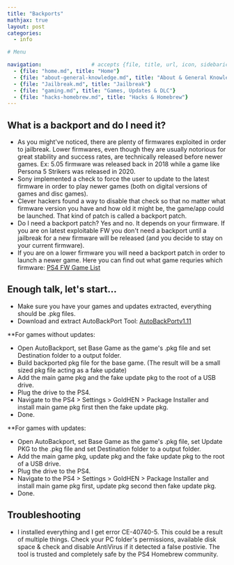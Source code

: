 ```yaml
---
title: "Backports"
mathjax: true
layout: post
categories:
  - info

# Menu

navigation:                # accepts {file, title, url, icon, sidebaricon}
  - {file: "home.md", title: "Home"}
  - {file: "about-general-knowledge.md", title: "About & General Knowledge"}
  - {file: "Jailbreak.md", title: "Jailbreak"}
  - {file: "gaming.md", title: "Games, Updates & DLC"}
  - {file: "hacks-homebrew.md", title: "Hacks & Homebrew"}
---
```


## What is a backport and do I need it?

* As you might've noticed, there are plenty of firmwares exploited in order to jailbreak. Lower firmwares, even though they are usually notorious for great stability and success rates, are technically released before newer games. Ex: 5.05 firmware was released back in 2018 while a game like Persona 5 Strikers was released in 2020.
* Sony implemented a check to force the user to update to the latest firmware in order to play newer games (both on digital versions of games and disc games). 
* Clever hackers found a way to disable that check so that no matter what firmware version you have and how old it might be, the game/app could be launched. That kind of patch is called a backport patch.
* Do I need a backport patch? Yes and no. It depends on your firmware. If you are on latest exploitable FW you don't need a backport until a jailbreak for a new firmware will be released (and you decide to stay on your current firmware).
* If you are on a lower firmware you will need a backport patch in order to launch a newer game. Here you can find out what game requries which firmware:
<a href="https://oldnero.github.io/PS4-Games-List/"> PS4 FW Game List </a>

## Enough talk, let's start...

* Make sure you have your games and updates extracted, everything should be .pkg files.
* Download and extract AutoBackPort Tool:
[AutoBackPortv1.11](/backupfiles/AutoBackPort_1.11.rar)

**For games without updates:
 * Open AutoBackport, set Base Game as the game's .pkg file and set Destination folder to a output folder.
 * Build backported pkg file for the base game. (The result will be a small sized pkg file acting as a fake update)
 * Add the main game pkg and the fake update pkg to the root of a USB drive.
 * Plug the drive to the PS4.
 * Navigate to the PS4 > Settings > GoldHEN > Package Installer and install main game pkg first then the fake update pkg.
 * Done.

**For games with updates:
 * Open AutoBackport, set Base Game as the game's .pkg file, set Update PKG to the .pkg file and set Destination folder to a output folder.
 * Add the main game pkg, update pkg and the fake update pkg to the root of a USB drive.
 * Plug the drive to the PS4.
 * Navigate to the PS4 > Settings > GoldHEN > Package Installer and install main game pkg first, update pkg second then fake update pkg.
 * Done.


## Troubleshooting

 * I installed everything and I get error CE-40740-5. This could be a result of multiple things. Check your PC folder's permissions, available disk space & check and disable AntiVirus if it detected a false postivie. The tool is trusted and completely safe by the PS4 Homebrew community.
